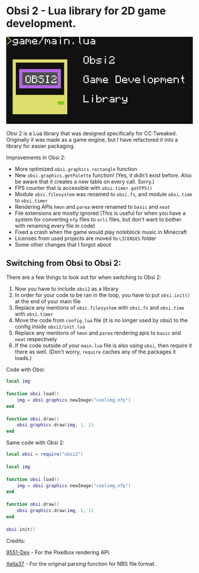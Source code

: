 # Obsi 2 - Lua library for 2D game development.

![Obsi 2 logo](logo.png)

Obsi 2 is a Lua library that was designed specifically for CC:Tweaked. Originally it was made as a game engine, but I have refactored it into a library for easier packaging.

Improvements in Obsi 2:
* More optimized `obsi.graphics.rectangle` function
* New `obsi.graphics.getPalette` function! (Yes, it didn't exist before. Also be aware that it creates a new table on every call. Sorry.)
* FPS counter that is accessible with `obsi.timer.getFPS()`
* Module `obsi.filesystem` was renamed to `obsi.fs`, and module `obsi.time` to `obsi.timer`
* Rendering APIs `hmon` and `parea` were renamed to `basic` and `neat`
* File extensions are mostly ignored (This is useful for when you have a system for converting `nfp` files to `orli` files, but don't want to bother with renaming every file in code)
* Fixed a crash when the game would play noteblock music in Minecraft
* Licenses from used projects are moved to `LICENSES` folder
* Some other changes that I forgot about

## Switching from Obsi to Obsi 2:
There are a few things to look out for when switching to Obsi 2:

1. Now you have to include `obsi2` as a library
2. In order for your code to be ran in the loop, you have to put `obsi.init()` at the end of your main file
3. Replace any mentions of `obsi.filesystem` with `obsi.fs` and `obsi.time` with `obsi.timer` 
4. Move the code from `config.lua` file (it is no longer used by obsi) to the config inside `obsi2/init.lua`
5. Replace any mentions of `hmon` and `parea` rendering apis to `basic` and `neat` respectively
6. If the code outside of your `main.lua` file is also using `obsi`, then require it there as well. (Don't worry, `require` caches any of the packages it loads.)

Code with Obsi:
```lua
local img

function obsi.load()
	img = obsi.graphics.newImage("coolimg.nfp")
end

function obsi.draw()
	obsi.graphics.draw(img, 1, 1)
end
```

Same code with Obsi 2:
```lua
local obsi = require("obsi2")

local img

function obsi.load()
	img = obsi.graphics.newImage("coolimg.nfp")
end

function obsi.draw()
	obsi.graphics.draw(img, 1, 1)
end

obsi.init()
```

Credits:

[9551-Dev](https://github.com/9551-Dev) - For the Pixelbox rendering API.

[Xella37](https://github.com/Xella37) - For the original parsing function for NBS file format.